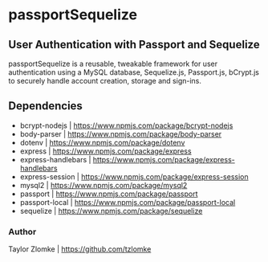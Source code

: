 # passportSequelize

## User Authentication with Passport and Sequelize
passportSequelize is a reusable, tweakable framework for user authentication using a MySQL database, Sequelize.js, Passport.js, bCrypt.js to securely handle 
account creation, storage and sign-ins.

## Dependencies
* bcrypt-nodejs | https://www.npmjs.com/package/bcrypt-nodejs
* body-parser | https://www.npmjs.com/package/body-parser
* dotenv | https://www.npmjs.com/package/dotenv
* express | https://www.npmjs.com/package/express
* express-handlebars | https://www.npmjs.com/package/express-handlebars
* express-session | https://www.npmjs.com/package/express-session
* mysql2 | https://www.npmjs.com/package/mysql2
* passport | https://www.npmjs.com/package/passport
* passport-local | https://www.npmjs.com/package/passport-local
* sequelize | https://www.npmjs.com/package/sequelize

### Author
Taylor Zlomke | https://github.com/tzlomke
